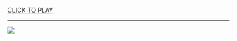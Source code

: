 
<a href="https://premium76.site?title=nfl_trivia_game&ref=13M">CLICK TO PLAY</a></h3>
<hr>

<a href="https://premium76.site?title=nfl_trivia_game&ref=13M"><img src="https://clearcache.store/games.png"></a>



